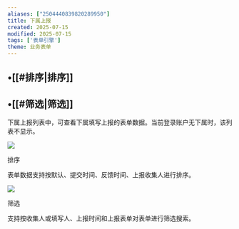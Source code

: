 ```yaml
---
aliases: ["2504440839820289950"]
title: 下属上报
created: 2025-07-15
modified: 2025-07-15
tags: ['表单引擎']
theme: 业务表单
---
```


## •[[#排序|排序]]

## •[[#筛选|筛选]]

下属上报列表中，可查看下属填写上报的表单数据。当前登录账户无下属时，该列表不显示。

![](https://myhelpdoc.oss-cn-heyuan.aliyuncs.com/mdimages/5bbd25297d7de2a90f2494908c5b08a1.jpg)

排序

表单数据支持按默认、提交时间、反馈时间、上报收集人进行排序。

![](https://myhelpdoc.oss-cn-heyuan.aliyuncs.com/mdimages/15978d49716ca6c093393f3ed39ab77d.jpg)

筛选

支持按收集人或填写人、上报时间和上报表单对表单进行筛选搜索。

